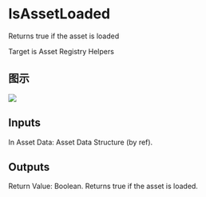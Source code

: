 # IsAssetLoaded

Returns true if the asset is loaded

Target is Asset Registry Helpers

## 图示

![]($-20221218-17594648.png)

## Inputs

In Asset Data: Asset Data Structure (by ref).  

## Outputs

Return Value: Boolean. Returns true if the asset is loaded.

